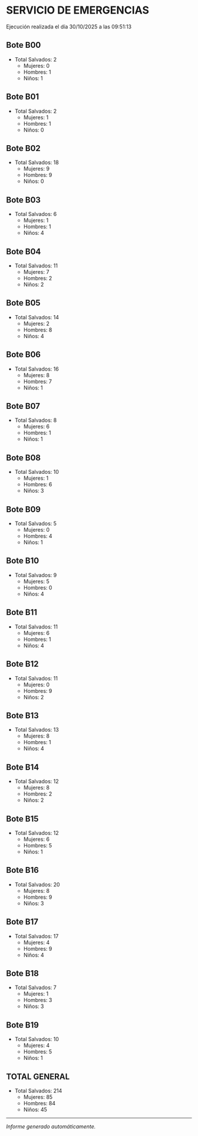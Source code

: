 # SERVICIO DE EMERGENCIAS

Ejecución realizada el día 30/10/2025 a las 09:51:13

## Bote B00

- Total Salvados: 2
  - Mujeres: 0
  - Hombres: 1
  - Niños: 1

## Bote B01

- Total Salvados: 2
  - Mujeres: 1
  - Hombres: 1
  - Niños: 0

## Bote B02

- Total Salvados: 18
  - Mujeres: 9
  - Hombres: 9
  - Niños: 0

## Bote B03

- Total Salvados: 6
  - Mujeres: 1
  - Hombres: 1
  - Niños: 4

## Bote B04

- Total Salvados: 11
  - Mujeres: 7
  - Hombres: 2
  - Niños: 2

## Bote B05

- Total Salvados: 14
  - Mujeres: 2
  - Hombres: 8
  - Niños: 4

## Bote B06

- Total Salvados: 16
  - Mujeres: 8
  - Hombres: 7
  - Niños: 1

## Bote B07

- Total Salvados: 8
  - Mujeres: 6
  - Hombres: 1
  - Niños: 1

## Bote B08

- Total Salvados: 10
  - Mujeres: 1
  - Hombres: 6
  - Niños: 3

## Bote B09

- Total Salvados: 5
  - Mujeres: 0
  - Hombres: 4
  - Niños: 1

## Bote B10

- Total Salvados: 9
  - Mujeres: 5
  - Hombres: 0
  - Niños: 4

## Bote B11

- Total Salvados: 11
  - Mujeres: 6
  - Hombres: 1
  - Niños: 4

## Bote B12

- Total Salvados: 11
  - Mujeres: 0
  - Hombres: 9
  - Niños: 2

## Bote B13

- Total Salvados: 13
  - Mujeres: 8
  - Hombres: 1
  - Niños: 4

## Bote B14

- Total Salvados: 12
  - Mujeres: 8
  - Hombres: 2
  - Niños: 2

## Bote B15

- Total Salvados: 12
  - Mujeres: 6
  - Hombres: 5
  - Niños: 1

## Bote B16

- Total Salvados: 20
  - Mujeres: 8
  - Hombres: 9
  - Niños: 3

## Bote B17

- Total Salvados: 17
  - Mujeres: 4
  - Hombres: 9
  - Niños: 4

## Bote B18

- Total Salvados: 7
  - Mujeres: 1
  - Hombres: 3
  - Niños: 3

## Bote B19

- Total Salvados: 10
  - Mujeres: 4
  - Hombres: 5
  - Niños: 1

## TOTAL GENERAL

- Total Salvados: 214
  - Mujeres: 85
  - Hombres: 84
  - Niños: 45

---
_Informe generado automáticamente._
